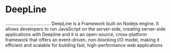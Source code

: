# DeepLine
...................................
DeepLine is a Framework built on Nodejs engine. It allows developers to run JavaScript on the server-side, creating server-side applications with Deepline and it is an open-source, cross-platform framework that offers an event-driven, non-blocking I/O model, making it efficient and scalable for building fast, high-performance web applications